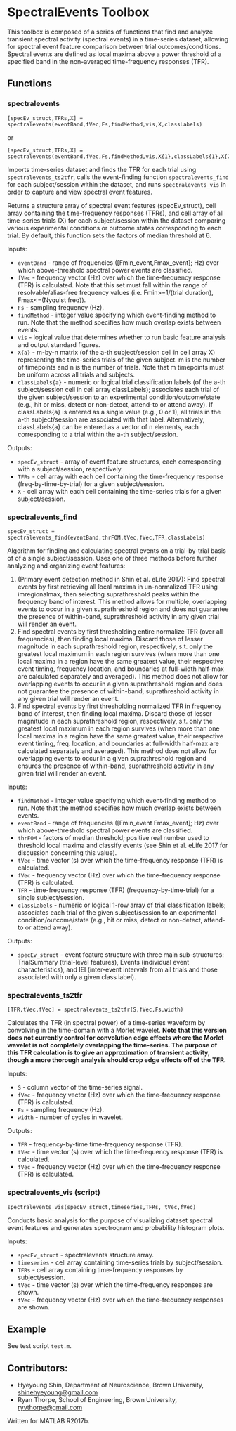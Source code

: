 # SpectralEvents Toolbox

This toolbox is composed of a series of functions that find and analyze transient spectral activity (spectral events) in a time-series dataset, allowing for spectral event feature comparison between trial outcomes/conditions. Spectral events are defined as local maxima above a power threshold of a specified band in the non-averaged time-frequency responses (TFR).

## Functions
### spectralevents
```
[specEv_struct,TFRs,X] = spectralevents(eventBand,fVec,Fs,findMethod,vis,X,classLabels)
```
or
```
[specEv_struct,TFRs,X] = spectralevents(eventBand,fVec,Fs,findMethod,vis,X{1},classLabels{1},X{2},classLabels{2},...)
```
Imports time-series dataset and finds the TFR for each trial using `spectralevents_ts2tfr`, calls the event-finding function `spectralevents_find` for each subject/session within the dataset, and runs `spectralevents_vis` in order to capture and view spectral event features.

Returns a structure array of spectral event features (specEv_struct), cell array containing the time-frequency responses (TFRs), and cell array of all time-series trials (X) for each subject/session within the dataset comparing various experimental conditions or outcome states corresponding to each trial. By default, this function sets the factors of median threshold at 6.

Inputs:
* `eventBand` - range of frequencies ([Fmin_event,Fmax_event]; Hz) over which above-threshold spectral power events are classified.
* `fVec` - frequency vector (Hz) over which the time-frequency response (TFR) is calculated. Note that this set must fall within the range of resolvable/alias-free frequency values (i.e. Fmin>=1/(trial duration), Fmax<=(Nyquist freq)).
* `Fs` - sampling frequency (Hz).
* `findMethod` - integer value specifying which event-finding method to run. Note that the method specifies how much overlap exists between events.
* `vis` - logical value that determines whether to run basic feature analysis and output standard figures.
* `X{a}` - m-by-n matrix (of the a-th subject/session cell in cell array X) representing the time-series trials of the given subject. m is the number of timepoints and n is the number of trials. Note that m timepoints must be uniform across all trials and subjects.
* `classLabels{a}` - numeric or logical trial classification labels (of the a-th subject/session cell in cell array classLabels); associates each trial of the given subject/session to an experimental condition/outcome/state (e.g., hit or miss, detect or non-detect, attend-to or attend away). If classLabels{a} is entered as a single value (e.g., 0 or 1), all trials in the a-th subject/session are associated with that label. Alternatively, classLabels{a} can be entered as a vector of n elements, each corresponding to a trial within the a-th subject/session.

Outputs:
* `specEv_struct` - array of event feature structures, each corresponding with a subject/session, respectively.
* `TFRs` - cell array with each cell containing the time-frequency response (freq-by-time-by-trial) for a given subject/session.
* `X` - cell array with each cell containing the time-series trials for a given subject/session.

### spectralevents_find
```
specEv_struct = spectralevents_find(eventBand,thrFOM,tVec,fVec,TFR,classLabels)
```
Algorithm for finding and calculating spectral events on a trial-by-trial basis of of a single subject/session. Uses one of three methods before further analyzing and organizing event features:

1. (Primary event detection method in Shin et al. eLife 2017): Find spectral events by first retrieving all local maxima in un-normalized TFR using imregionalmax, then selecting suprathreshold peaks within the frequency band of interest. This method allows for multiple, overlapping events to occur in a given suprathreshold region and does not guarantee the presence of within-band, suprathreshold activity in any given trial will render an event.
2. Find spectral events by first thresholding entire normalize TFR (over all frequencies), then finding local maxima. Discard those of lesser magnitude in each suprathreshold region, respectively, s.t. only the greatest local maximum in each region survives (when more than one local maxima in a region have the same greatest value, their respective event timing, frequency location, and boundaries at full-width half-max are calculated separately and averaged). This method does not allow for overlapping events to occur in a given suprathreshold region and does not guarantee the presence of within-band, suprathreshold activity in any given trial will render an event.
3. Find spectral events by first thresholding normalized TFR in frequency band of interest, then finding local maxima. Discard those of lesser magnitude in each suprathreshold region, respectively, s.t. only the greatest local maximum in each region survives (when more than one local maxima in a region have the same greatest value, their respective event timing, freq. location, and boundaries at full-width half-max are calculated separately and averaged). This method does not allow for overlapping events to occur in a given suprathreshold region and ensures the presence of within-band, suprathreshold activity in any given trial will render an event.

Inputs:
* `findMethod` - integer value specifying which event-finding method to run. Note that the method specifies how much overlap exists between events.
* `eventBand` - range of frequencies ([Fmin_event Fmax_event]; Hz) over which above-threshold spectral power events are classified.
* `thrFOM` - factors of median threshold; positive real number used to threshold local maxima and classify events (see Shin et al. eLife 2017 for discussion concerning this value).
* `tVec` - time vector (s) over which the time-frequency response (TFR) is calculated.
* `fVec` - frequency vector (Hz) over which the time-frequency response (TFR) is calculated.
* `TFR` - time-frequency response (TFR) (frequency-by-time-trial) for a single subject/session.
* `classLabels` - numeric or logical 1-row array of trial classification labels; associates each trial of the given subject/session to an experimental condition/outcome/state (e.g., hit or miss, detect or non-detect, attend-to or attend away).

Outputs:
* `specEv_struct` - event feature structure with three main sub-structures: TrialSummary (trial-level features), Events (individual event characteristics), and IEI (inter-event intervals from all trials and those associated with only a given class label).

### spectralevents_ts2tfr
```
[TFR,tVec,fVec] = spectralevents_ts2tfr(S,fVec,Fs,width)
```
Calculates the TFR (in spectral power) of a time-series waveform by convolving in the time-domain with a Morlet wavelet. **Note that this version does not currently control for convolution edge effects where the Morlet wavelet is not completely overlapping the time-series. The purpose of this TFR calculation is to give an approximation of transient activity, though a more thorough analysis should crop edge effects off of the TFR.**

Inputs:
* `S` - column vector of the time-series signal.
* `fVec` - frequency vector (Hz) over which the time-frequency response (TFR) is calculated.
* `Fs` - sampling frequency (Hz).
* `width` - number of cycles in wavelet.

Outputs:
* `TFR` - frequency-by-time time-frequency response (TFR).
* `tVec` - time vector (s) over which the time-frequency response (TFR) is calculated.
* `fVec` - frequency vector (Hz) over which the time-frequency response (TFR) is calculated.

### spectralevents_vis (script)
```
spectralevents_vis(specEv_struct,timeseries,TFRs, tVec,fVec)
```
Conducts basic analysis for the purpose of visualizing dataset spectral event features and generates spectrogram and probability histogram plots.

Inputs:
* `specEv_struct` - spectralevents structure array.
* `timeseries` - cell array containing time-series trials by subject/session.
* `TFRs` - cell array containing time-frequency responses by subject/session.
* `tVec` - time vector (s) over which the time-frequency responses are shown.
* `fVec` - frequency vector (Hz) over which the time-frequency responses are shown.

## Example
See test script `test.m`.

## Contributors:
* Hyeyoung Shin, Department of Neuroscience, Brown University, shinehyeyoung@gmail.com
* Ryan Thorpe, School of Engineering, Brown University, ryvthorpe@gmail.com

Written for MATLAB R2017b.
